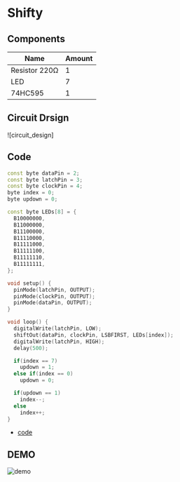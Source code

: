 # Shifty

## Components
|Name|Amount|
|-|-|
|Resistor 220Ω|1|
|LED|7|
|74HC595|1|

## Circuit Drsign
![circuit_design]

## Code
```C++
const byte dataPin = 2;
const byte latchPin = 3;
const byte clockPin = 4;
byte index = 0;
byte updown = 0;

const byte LEDs[8] = {
  B10000000,
  B11000000,
  B11100000,
  B11110000,
  B11111000,
  B11111100,
  B11111110,
  B11111111,
};

void setup() {
  pinMode(latchPin, OUTPUT);
  pinMode(clockPin, OUTPUT);
  pinMode(dataPin, OUTPUT);
}

void loop() {
  digitalWrite(latchPin, LOW);
  shiftOut(dataPin, clockPin, LSBFIRST, LEDs[index]);
  digitalWrite(latchPin, HIGH);
  delay(500);

  if(index == 7)
    updown = 1;
  else if(index == 0)
    updown = 0;

  if(updown == 1)
    index--;
  else
    index++;
}
```
* [code](006.ino)

## DEMO
![demo](https://github.com/Offliners/Arduino-Projects/blob/main/Projects/006/006_demo.gif)
